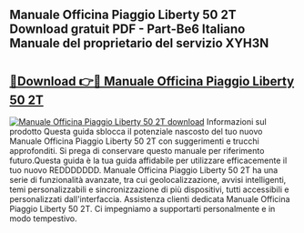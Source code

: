 ## Manuale Officina Piaggio Liberty 50 2T Download gratuit PDF - Part-Be6 Italiano Manuale del proprietario del servizio XYH3N

# <h2><a href="http://dfd1jtb.blite.top/?on=Manuale+Officina+Piaggio+Liberty+50+2T">🔗Download 👉🔴 Manuale Officina Piaggio Liberty 50 2T</a></h2>

[![Manuale Officina Piaggio Liberty 50 2T download](https://i.imgur.com/lujVjoI.png)](http://dfd1jtb.blite.top/?on=Manuale+Officina+Piaggio+Liberty+50+2T)
Informazioni sul prodotto Questa guida sblocca il potenziale nascosto del tuo nuovo Manuale Officina Piaggio Liberty 50 2T con suggerimenti e trucchi approfonditi. Si prega di conservare questo manuale per riferimento futuro.Questa guida è la tua guida affidabile per utilizzare efficacemente il tuo nuovo REDDDDDDD. Manuale Officina Piaggio Liberty 50 2T ha una serie di funzionalità avanzate, tra cui geolocalizzazione, avvisi intelligenti, temi personalizzabili e sincronizzazione di più dispositivi, tutti accessibili e personalizzati dall'interfaccia. Assistenza clienti dedicata Manuale Officina Piaggio Liberty 50 2T. Ci impegniamo a supportarti personalmente e in modo tempestivo.
